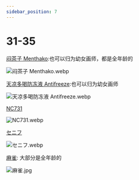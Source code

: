 ```yaml
---
sidebar_position: 7
---
```


# 31-35

[闷茶子 Menthako](https://www.pixiv.net/users/5373467/illustrations):也可以归为幼女画师，都是全年龄的

![闷茶子 Menthako.webp](https://p.inari.site/usr/1818/68b4521e2a80b.webp)

[天凉多喝防冻液 Antifreeze](https://www.pixiv.net/users/15849699/illustrations):也可以归为幼女画师

![天凉多喝防冻液 Antifreeze.webp](https://p.inari.site/usr/1818/68b4521dd883f.webp)

[NC731](https://www.pixiv.net/users/3372346/illustrations)

![NC731.webp](https://p.inari.site/usr/1818/68b4521e7efe9.webp)

[セニフ](https://www.pixiv.net/users/4272325/illustrations)

![セニフ.webp](https://p.inari.site/usr/1818/68d29e16388e1.webp)

[麻雀](https://www.pixiv.net/users/87833254/illustrations): 大部分是全年龄的

![麻雀.jpg](https://p.inari.site/usr/1818/68d2abfde3e59.jpg)
